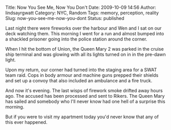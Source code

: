 Title: Now You See Me, Now You Don't
Date: 2009-10-09 14:56
Author: lindsayrgwatt
Category: NYC, Random
Tags: memory, perception, reality
Slug: now-you-see-me-now-you-dont
Status: published

Last night there were fireworks over the harbour and Wen and I sat on our deck watching them. This morning I went for a run and almost bumped into a shackled prisoner going into the police station around the corner.

When I hit the bottom of Union, the Queen Mary 2 was parked in the cruise ship terminal and was glowing with all its lights turned on in in the pre-dawn light.

Upon my return, our corner had turned into the staging area for a SWAT team raid. Cops in body armour and machine guns prepped their shields and set up a convoy that also included an ambulance and a fire truck.

And now it's evening. The last wisps of firework smoke drifted away hours ago. The accused has been processed and sent to Rikers. The Queen Mary has sailed and somebody who I'll never know had one hell of a surprise this morning.

But if you were to visit my apartment today you'd never know that any of this ever happened.
